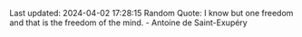 Last updated: 2024-04-02 17:28:15
Random Quote: I know but one freedom and that is the freedom of the mind. - Antoine de Saint-Exupéry